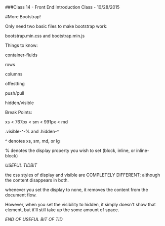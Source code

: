 ###Class 14 - Front End Introduction Class - 10/28/2015

#More Bootstrap!

Only need two basic files to make bootstrap work:

bootstrap.min.css and bootstrap.min.js

Things to know:

container-fluids

rows

columns

offestting

push/pull

hidden/visible


Break Points:

xs < 767px < sm < 991px < md

.visible-^-% and .hidden-^

^ denotes xs, sm, md, or lg

% denotes the display property you wish to set (block, inline, or inline-block)

*USEFUL TIDBIT*

the css styles of display and visible are COMPLETELY DIFFERENT; although the content disappears in both.

whenever you set the display to none, it removes the content from the document flow.

However, when you set the visibility to hidden, it simply doesn't show that element, but it'll still take up the some amount of space.

*END OF USEFUL BIT OF TID*
